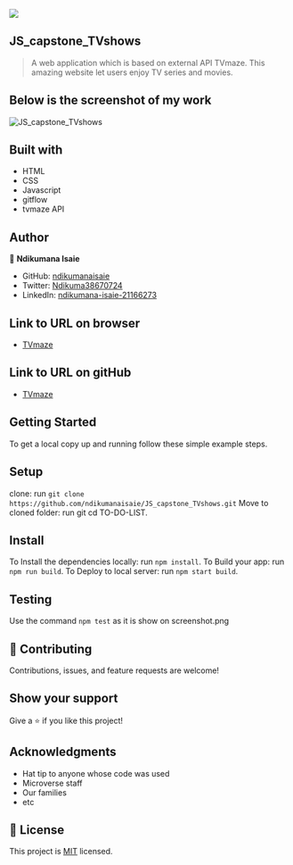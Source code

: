 ![](https://img.shields.io/badge/Microverse-blueviolet)

## JS_capstone_TVshows

> A web application which is based on external API TVmaze. This amazing website let users enjoy TV series and movies.

## Below is the screenshot of my work
![JS_capstone_TVshows](https://github.com/ndikumanaisaie/JS_capstone_TVshows/blob/feature/tvbranch-1/src/images/shot.png)

## Built with
- HTML
- CSS
- Javascript
- gitflow
- tvmaze API


## Author

👤 **Ndikumana Isaie**

- GitHub: [ndikumanaisaie](https://github.com/ndikumanaisaie)
- Twitter: [Ndikuma38670724](https://twitter.com/Ndikuma38670724)
- LinkedIn: [ndikumana-isaie-21166273](https://www.linkedin.com/in/ndikumana-isaie-21166273/)

## Link to URL on browser
- [TVmaze](https://ndikumanaisaie.github.io/JS_capstone_TVshows/dist)

## Link to URL on gitHub
- [TVmaze](https://github.com/ndikumanaisaie/JS_capstone_TVshows/)

## Getting Started

To get a local copy up and running follow these simple example steps.

## Setup
clone: run `git clone https://github.com/ndikumanaisaie/JS_capstone_TVshows.git`
Move to cloned folder: run git cd TO-DO-LIST.

## Install

To Install the dependencies locally: run `npm install`.
To Build your app: run `npm run build`.
To Deploy to local server: run `npm start build`.

## Testing

Use the command `npm test` as it is show on screenshot.png

## 🤝 Contributing

Contributions, issues, and feature requests are welcome!

## Show your support

Give a ⭐️ if you like this project!

## Acknowledgments

- Hat tip to anyone whose code was used
- Microverse staff
- Our families
- etc

## 📝 License

This project is [MIT](./MIT.md) licensed.
